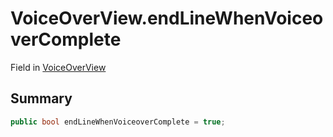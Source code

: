# VoiceOverView.endLineWhenVoiceoverComplete

Field in [VoiceOverView](/docs/api/csharp/yarn.unity.voiceoverview.md)

## Summary



```csharp
public bool endLineWhenVoiceoverComplete = true;
```

